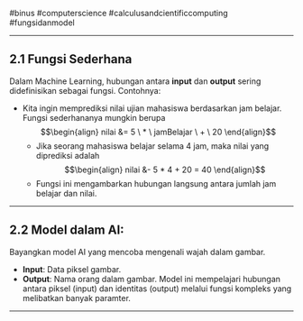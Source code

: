 #binus #computerscience #calculusandcientificcomputing #fungsidanmodel 


___


## 2.1 Fungsi Sederhana

Dalam Machine Learning, hubungan antara **input** dan **output** sering didefinisikan sebagai fungsi. Contohnya:
- Kita ingin memprediksi nilai ujian mahasiswa berdasarkan jam belajar. Fungsi sederhananya mungkin berupa $$\begin{align}
nilai &= 5 \ * \ jamBelajar \ + \ 20 
\end{align}$$
	- Jika seorang mahasiswa belajar selama 4 jam, maka nilai yang diprediksi adalah $$\begin{align}
nilai &- 5  *  4 + 20 = 40
\end{align}$$
	- Fungsi ini mengambarkan hubungan langsung antara jumlah jam belajar dan nilai.


___


## 2.2 Model dalam AI:

Bayangkan model AI yang mencoba mengenali wajah dalam gambar.
- **Input**: Data piksel gambar.
- **Output**: Nama orang dalam gambar.
Model ini mempelajari hubungan antara piksel (input) dan identitas (output) melalui fungsi kompleks yang melibatkan banyak paramter.


___


